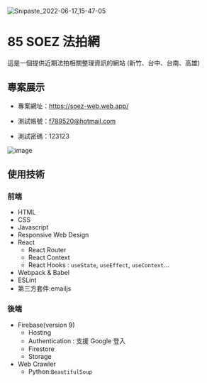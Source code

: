 ![Snipaste_2022-06-17_15-47-05](https://user-images.githubusercontent.com/92971684/174253920-45662960-3430-48d5-b4e0-9cd7300ddfe6.png)
# 85 SOEZ 法拍網
這是一個提供近期法拍相關整理資訊的網站 (新竹、台中、台南、高雄)


## 專案展示
- 專案網址：https://soez-web.web.app/  

- 測試帳號：f789520@hotmail.com 

- 測試密碼：123123 

![image](https://user-images.githubusercontent.com/92971684/174254355-e65064cb-4f09-42cf-a5ed-2328c9058ba1.png)

## 使用技術
### 前端
* HTML
* CSS
* Javascript
* Responsive Web Design
* React
    * React Router 
    * React Context 
    * React Hooks : `useState`, `useEffect`, `useContext`...
* Webpack & Babel
* ESLint
* 第三方套件:emailjs
 
### 後端
* Firebase(version 9)
    * Hosting 
    * Authentication : 支援 Google 登入 
    * Firestore 
    * Storage 
* Web Crawler
    * Python:`BeautifulSoup`
